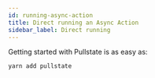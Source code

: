 ```yaml
---
id: running-async-action
title: Direct running an Async Action
sidebar_label: Direct running
---
```


Getting started with Pullstate is as easy as:

```powershell
yarn add pullstate
```
